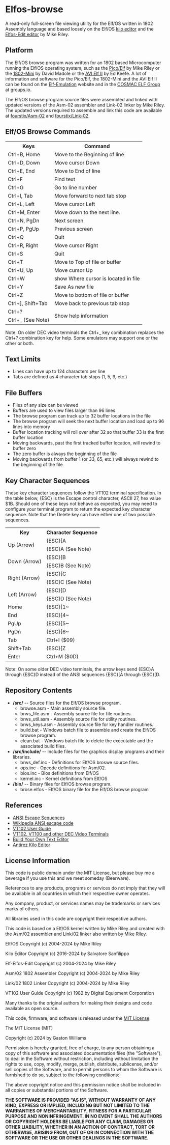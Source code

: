 # Elfos-browse
A read-only full-screen file viewing utility for the Elf/OS written in 1802 Assembly language and based loosely on the Elf/OS [kilo editor](https://github.com/fourstix/Elfos-kilo) and the [Elfos-Edit editor](https://github.com/rileym65/Elf-Elfos-edit) by Mike Riley.

Platform
--------
The Elf/OS browse program was written for an 1802 based Microcomputer running the Elf/OS operating system, such as the [Pico/Elf](http://www.elf-emulation.com/picoelf.html) by Mike Riley or the [1802-Mini](https://github.com/dmadole/1802-Mini) by David Madole or the [AVI Elf II](https://github.com/awasson/AVI-ELF-II) by Ed Keefe. A lot of information and software for the Pico/Elf, the 1802-Mini and the AVI Elf II can be found on the [Elf-Emulation](http://www.elf-emulation.com/) website and in the [COSMAC ELF Group](https://groups.io/g/cosmacelf) at groups.io.

The Elf/OS browse program source files were assembled and linked with updated versions of the Asm-02 assembler and Link-02 linker by Mike Riley. The updated versions required to assemble and link this code are available at [fourstix/Asm-02](https://github.com/fourstix/Asm-02) and [fourstix/Link-02](https://github.com/fourstix/Link-02).


Elf/OS Browse Commands
--------------------
<table>
<tr><th>Keys</th><th>Command</th></tr>
<tr><td>Ctrl+B, Home</td><td>Move to the Beginning of line</td></tr>
<tr><td>Ctrl+D, Down</td><td>Move cursor Down</td></tr>
<tr><td>Ctrl+E, End</td><td>Move to End of line</td></tr>
<tr><td>Ctrl+F</td><td>Find text</td></tr>
<tr><td>Ctrl+G</td><td>Go to line number</td></tr
<tr><td>Ctrl+I, Tab</td><td>Move forward to next tab stop</td></tr>
<tr><td>Ctrl+L, Left</td><td>Move cursor Left</td></tr>
<tr><td >Ctrl+M, Enter</td><td>Move down to the next line.</td></tr>
<tr><td>Ctrl+N, PgDn</td><td>Next screen</td></tr>
<tr><td>Ctrl+P, PgUp</td><td>Previous screen</td></tr>
<tr><td>Ctrl+Q</td><td>Quit</td></tr>
<tr><td>Ctrl+R, Right</td><td>Move cursor Right</td></tr>
<tr><td>Ctrl+S</td><td>Quit</td></tr>
<tr><td>Ctrl+T</td><td>Move to Top of file or buffer</td></tr>
<tr><td>Ctrl+U, Up</td><td>Move cursor Up</td></tr>
<tr><td>Ctrl+W</td><td>show Where cursor is located in file</td></tr>
<tr><td>Ctrl+Y</td><td>Save As new file</td></tr>
<tr><td>Ctrl+Z</td><td>Move to bottom of file or buffer</td></tr>
<tr><td>Ctrl+], Shift+Tab</td><td>Move back to previous tab stop</td></tr>
<tr><td>Ctrl+?</td><td rowspan="2">Show help information</td></tr>
<tr><td>Ctrl+_ (See Note)</td>
</table>

Note:  On older DEC video terminals the Ctrl+_ key combination replaces the Ctrl+? combination key for help.  Some emulators may support one or the other or both.

Text Limits
-----------
* Lines can have up to 124 characters per line
* Tabs are defined as 4 character tab stops (1, 5, 9, etc.)


File Buffers
------------
* Files of any size can be viewed
* Buffers are used to view files larger than 96 lines 
* The browse program can track up to 32 buffer locations in the file
* The browse program will seek the next buffer location and load up to 96 lines into memory
* Buffer location tracking will roll over after 32 so that buffer 33 is the first buffer location
* Moving backwards, past the first tracked buffer location, will rewind to buffer zero 
* The zero buffer is always the beginning of the file
* Moving backwards from buffer 1 (or 33, 65, etc.) will always rewind to the beginning of the file

Key Character Sequences
-----------------------
These key character sequences follow the VT102 terminal specification.  In the table below,
{ESC} is the Escape control character, ASCII 27, hex value $1B.  Should one of these keys not
behave as expected, you may need to configure your terminal program to return the expected
key character sequence. Note that the Delete key can have either one of two possible sequences.

<table>
<tr><th>Key</th><th>Character Sequence</th></tr>
<tr><td rowspan="2">Up (Arrow)</td><td>{ESC}[A</td></tr>
<tr><td>{ESC}A (See Note)</td></tr>
<tr><td rowspan="2">Down (Arrow)</td><td>{ESC}[B</td></tr>
<tr><td>{ESC}B (See Note)</td></tr>
<tr><td rowspan="2">Right (Arrow)</td><td>{ESC}[C</td></tr>
<tr><td>{ESC}C (See Note)</td></tr>
<tr><td rowspan="2">Left (Arrow)</td><td>{ESC}[D</td></tr>
<tr><td>{ESC}D (See Note)</td></tr>
<tr><td>Home</td><td>{ESC}[1~</td></tr>
<tr><td>End</td><td>{ESC}[4~</td></tr>
<tr><td>PgUp</td><td>{ESC}[5~</td></tr>
<tr><td>PgDn</td><td>{ESC}[6~</td></tr>
<tr><td>Tab</td><td>Ctrl+I ($09)</td></tr>
<tr><td>Shift+Tab</td><td>{ESC}[Z</td></tr>
<tr><td>Enter</td><td>Ctrl+M ($0D)</td></tr>
</table>

Note:  On some older DEC video terminals, the arrow keys send {ESC}A through 
{ESC}D instead of the ANSI sequences {ESC}[A through {ESC}[D.

Repository Contents
-------------------
* **/src/**  -- Source files for the Elf/OS browse program.
  * browse.asm - Main assembly source file.
  * brws_file.asm - Assembly source file for file routines.
  * brws_util.asm - Assembly source file for utility routines.
  * brws_keys.asm - Assembly source file for key handler routines.
  * build.bat - Windows batch file to assemble and create the Elf/OS browse program.
  * clean.bat - Windows batch file to delete the executable and the associated build files.   
* **/src/include/**  -- Include files for the graphics display programs and their libraries.  
  * brws_def.inc - Definitions for Elf/OS broswe source files.
  * ops.inc - Opcode definitions for Asm/02.
  * bios.inc - Bios definitions from Elf/OS
  * kernel.inc - Kernel definitions from Elf/OS
* **/bin/**  -- Binary files for Elf/OS browse program.
  * brose.elfos - Elf/OS binary file for the Elf/OS browse program

References
----------
* [ANSI Escape Sequences](https://gist.github.com/fnky/458719343aabd01cfb17a3a4f7296797)
* [Wikipedia ANSI escape code](https://en.wikipedia.org/wiki/ANSI_escape_code)
* [VT102 User Guide](https://vt100.net/docs/vt102-ug/)
* [VT102, VT100 and other DEC Video Terminals](https://vt100.net/)
* [Build Your Own Text Editor](https://viewsourcecode.org/snaptoken/kilo/index.html)
* [Antirez Kilo Editor](http://antirez.com/news/108)

License Information
-------------------
This code is public domain under the MIT License, but please buy me a beverage
if you use this and we meet someday (Beerware).

References to any products, programs or services do not imply
that they will be available in all countries in which their respective owner operates.

Any company, product, or services names may be trademarks or services marks of others.

All libraries used in this code are copyright their respective authors.

This code is based on a Elf/OS kernel written by Mike Riley and created with the Asm/02 assembler and Link/02 linker also written by Mike Riley.

Elf/OS 
Copyright (c) 2004-2024 by Mike Riley

Kilo Editor 
Copyright (c) 2016-2024 by Salvatore Sanfilippo

Elf-Elfos-Edit 
Copyright (c) 2004-2024 by Mike Riley

Asm/02 1802 Assembler 
Copyright (c) 2004-2024 by Mike Riley

Link/02 1802 Linker 
Copyright (c) 2004-2024 by Mike Riley

VT102 User Guide 
Copyright (c) 1982 by Digital Equipment Corporation

Many thanks to the original authors for making their designs and code available as open source.
 
This code, firmware, and software is released under the [MIT License](http://opensource.org/licenses/MIT).

The MIT License (MIT)

Copyright (c) 2024 by Gaston Williams

Permission is hereby granted, free of charge, to any person obtaining a copy
of this software and associated documentation files (the "Software"), to deal
in the Software without restriction, including without limitation the rights
to use, copy, modify, merge, publish, distribute, sublicense, and/or sell
copies of the Software, and to permit persons to whom the Software is
furnished to do so, subject to the following conditions:

The above copyright notice and this permission notice shall be included in all
copies or substantial portions of the Software.

**THE SOFTWARE IS PROVIDED "AS IS", WITHOUT WARRANTY OF ANY KIND, EXPRESS OR IMPLIED, INCLUDING BUT NOT LIMITED TO THE WARRANTIES OF MERCHANTABILITY,
FITNESS FOR A PARTICULAR PURPOSE AND NONINFRINGEMENT. IN NO EVENT SHALL THE
AUTHORS OR COPYRIGHT HOLDERS BE LIABLE FOR ANY CLAIM, DAMAGES OR OTHER
LIABILITY, WHETHER IN AN ACTION OF CONTRACT, TORT OR OTHERWISE, ARISING FROM, OUT OF OR IN CONNECTION WITH THE SOFTWARE OR THE USE OR OTHER DEALINGS IN THE
SOFTWARE.**
